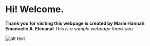 # Hi! Welcome. 
**Thank you for visiting this webpage is created by Marie Hannah Emanuelle A. Elecanal**
*This is a sample webpage thank you* 

![alt text](image.jpg)


